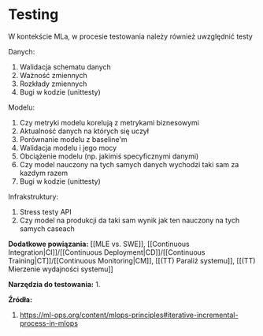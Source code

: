 # Testing

W kontekście MLa, w procesie testowania należy również uwzględnić testy

Danych:
1. Walidacja schematu danych
2. Ważność zmiennych 
3. Rozkłady zmiennych
4. Bugi w kodzie (unittesty)

Modelu:
1. Czy metryki modelu korelują z metrykami biznesowymi
2. Aktualność danych na których się uczył
3. Porównanie modelu z baseline'm
4. Walidacja modelu i jego mocy
5. Obciążenie modelu (np. jakimiś specyficznymi danymi)
6. Czy model nauczony na tych samych danych wychodzi taki sam za kazdym razem
7. Bugi w kodzie (unittesty)

Infrakstruktury:

1. Stress testy API
2. Czy model na produkcji da taki sam wynik jak ten nauczony na tych samych caseach


**Dodatkowe powiązania:**
[[MLE vs. SWE]], [[Continuous Integration|CI]]/[[Continuous Deployment|CD]]/[[Continuous Training|CT]]/[[Continuous Monitoring|CM]], [[(TT) Paraliż systemu]], [[(TT) Mierzenie wydajności systemu]]

**Narzędzia do testowania:**
1. 

**Źródła:**
1. https://ml-ops.org/content/mlops-principles#iterative-incremental-process-in-mlops